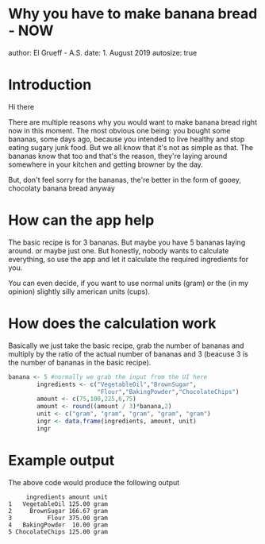 Why you have to make banana bread - NOW
========================================================
author: El Grueff - A.S.
date: 1. August 2019
autosize: true

Introduction
========================================================

Hi there

There are multiple reasons why you would want to make banana bread right now in this moment. The most obvious one being: you bought some bananas, some days ago, because you intended to live healthy and stop eating sugary junk food. But we all know that it's not as simple as that. The bananas know that too and that's the reason, they're laying around somewhere in your kitchen and getting browner by the day.

But, don't feel sorry for the bananas, the're better in the form of gooey, chocolaty banana bread anyway

How can the app help
========================================================

The basic recipe is for 3 bananas. But maybe you have 5 bananas laying around. or maybe just one.
But honestly, nobody wants to calculate everything, so use the app and let it calculate the required ingredients for you.

You can even decide, if you want to use normal units (gram) or the (in my opinion) slightly silly american units (cups).

How does the calculation work
========================================================
Basically we just take the basic recipe, grab the number of bananas and multiply by the ratio of the actual number of bananas and 3 (beacuse 3 is the number of bananas in the basic recipe).


```r
banana <- 5 #normally we grab the input from the UI here
        ingredients <- c("VegetableOil","BrownSugar",
                         "Flour","BakingPowder","ChocolateChips")
        amount <- c(75,100,225,6,75)
        amount <- round((amount / 3)*banana,2)
        unit <- c("gram", "gram", "gram", "gram", "gram")
        ingr <- data.frame(ingredients, amount, unit)
        ingr
```

Example output
========================================================

The above code would produce the following output

```
     ingredients amount unit
1   VegetableOil 125.00 gram
2     BrownSugar 166.67 gram
3          Flour 375.00 gram
4   BakingPowder  10.00 gram
5 ChocolateChips 125.00 gram
```
